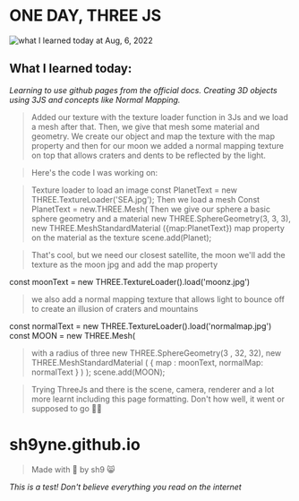# ONE DAY, THREE JS
![what I learned today at Aug, 6, 2022](https://upload.wikimedia.org/wikipedia/commons/9/9a/%E0%B9%80%E0%B8%9B%E0%B8%A3%E0%B8%B5%E0%B8%A2%E0%B8%9A%E0%B9%80%E0%B8%97%E0%B8%B5%E0%B8%A2%E0%B8%9A%E0%B9%82%E0%B8%A1%E0%B9%80%E0%B8%94%E0%B8%A5%E0%B8%97%E0%B8%B5%E0%B9%88%E0%B9%83%E0%B8%8A%E0%B9%89_normal_map.png)



## What I learned today: 

*Learning to use github pages from the official docs. Creating 3D objects using 3JS and concepts like Normal Mapping.*


> Added our texture with the texture loader function in 3Js and we load a mesh after that. Then, we give that mesh some material and geometry. We create our object and map the texture with the map property and then for our moon we added a normal mapping texture on top that allows craters and dents to be reflected by the light.
 
> Here's the code I was working on:

 > Texture loader to load an image
  const PlanetText = new THREE.TextureLoader('SEA.jpg');
 > Then we load a mesh 
  Const PlanetText = new.THREE.Mesh(
   > Then we give our sphere a basic sphere geometry and a material
   new THREE.SphereGeometry(3, 3, 3),
   new THREE.MeshStandardMaterial ({map:PlanetText})
  >  map property on the material as the texture
   scene.add(Planet);
  
  > That's cool, but we need our closest satellite, the moon 
> we'll add the texture as the moon jpg and add the map property
  
  const moonText = new THREE.TextureLoader().load('moonz.jpg')
 > we also add a normal mapping texture that allows light to bounce off 
> to create an illusion of craters and mountains

  const normalText = new THREE.TextureLoader().load('normalmap.jpg')
  const MOON = new THREE.Mesh(
 > with a radius of three
    new THREE.SphereGeometry(3 , 32, 32), 
    new THREE.MeshStandardMaterial ( {
      map : moonText,
      normalMap: normalText
     } )
  );
   > scene.add(MOON);                                                                
                                    
> Trying ThreeJs and there is the scene, camera, renderer and a lot more learnt including this page formatting. 
> Don't how well, it went or supposed to go 🧑‍🎓

# sh9yne.github.io

>Made with 💜 by sh9 😸

_This is a test! Don't believe everything you read on the internet_

